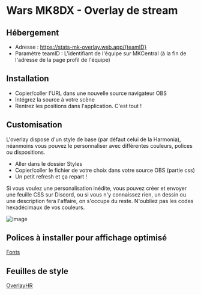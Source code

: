 # Wars MK8DX - Overlay de stream

## Hébergement

- Adresse : https://stats-mk-overlay.web.app/{teamID}
- Paramètre teamID : L'identifiant de l'équipe sur MKCentral (à la fin de l'adresse de la page profil de l'équipe)

## Installation

- Copier/coller l'URL dans une nouvelle source navigateur OBS
- Intégrez la source à votre scène
- Rentrez les positions dans l'application. C'est tout !

## Customisation

L'overlay dispose d'un style de base (par défaut celui de la Harmonia), néanmoins vous pouvez le personnaliser avec différentes couleurs, polices ou dispositions.

- Aller dans le dossier Styles
- Copier/coller le fichier de votre choix dans votre source OBS (partie css)
- Un petit refresh et ça repart !

Si vous voulez une personalisation inédite, vous pouvez créer et envoyer une feuille CSS sur Discord, ou si vous n'y connaissez rien, un dessin ou une description fera l'affaire, on s'occupe du reste. N'oubliez pas les codes hexadécimaux de vos couleurs.

![image](https://user-images.githubusercontent.com/98359745/209438816-d651951c-7e2c-49db-8722-c0841402786c.png)

## Polices à installer pour affichage optimisé

[Fonts](https://github.com/Larmik/WarOverlay/tree/master/Fonts)

## Feuilles de style

[OverlayHR](https://github.com/Larmik/WarOverlay/tree/master/Styles)
